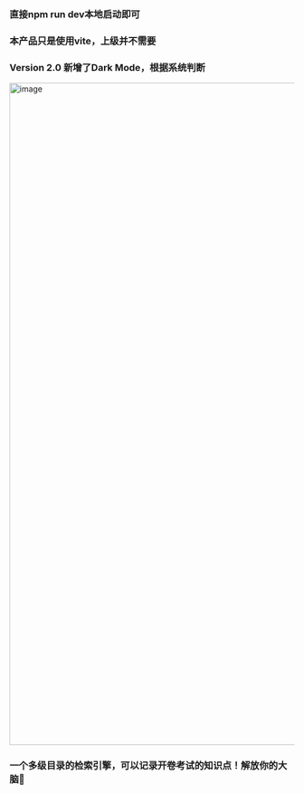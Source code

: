 ### 直接npm run dev本地启动即可
### 本产品只是使用vite，上级并不需要
### Version 2.0 新增了Dark Mode，根据系统判断

<img width="1169" alt="image" src="https://user-images.githubusercontent.com/58848635/161307324-e1df671c-2665-471c-a4bb-7f94a4062cd5.png">


### 一个多级目录的检索引擎，可以记录开卷考试的知识点！解放你的大脑🧠
